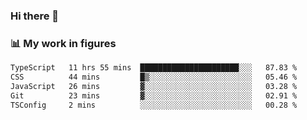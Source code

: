 ### Hi there 👋

### 📊 My work in figures

<!--START_SECTION:waka-->

```txt
TypeScript   11 hrs 55 mins  ██████████████████████░░░   87.83 %
CSS          44 mins         █▒░░░░░░░░░░░░░░░░░░░░░░░   05.46 %
JavaScript   26 mins         ▓░░░░░░░░░░░░░░░░░░░░░░░░   03.28 %
Git          23 mins         ▓░░░░░░░░░░░░░░░░░░░░░░░░   02.91 %
TSConfig     2 mins          ░░░░░░░░░░░░░░░░░░░░░░░░░   00.28 %
```

<!--END_SECTION:waka-->
